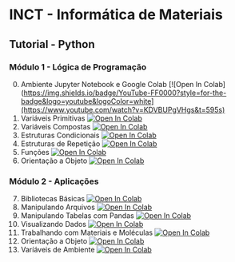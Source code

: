 # INCT - Informática de Materiais

## Tutorial - Python

### Módulo 1 - Lógica de Programação
0) Ambiente Jupyter Notebook e Google Colab [![Open In Colab](https://img.shields.io/badge/YouTube-FF0000?style=for-the-badge&logo=youtube&logoColor=white](https://www.youtube.com/watch?v=KDVBUPgVHgs&t=595s)
1) Variáveis Primitivas [![Open In Colab](https://colab.research.google.com/assets/colab-badge.svg)](https://colab.research.google.com/github/simcomat/webminicurso_ai4physics/blob/main/notebooks/python_modulo1/01-VariaveisPrimitivas.ipynb)
2) Variáveis Compostas [![Open In Colab](https://colab.research.google.com/assets/colab-badge.svg)](https://colab.research.google.com/github/simcomat/webminicurso_ai4physics/blob/main/notebooks/python_modulo1/02-VariaveisCompostas.ipynb)
3) Estruturas Condicionais [![Open In Colab](https://colab.research.google.com/assets/colab-badge.svg)](https://colab.research.google.com/github/simcomat/webminicurso_ai4physics/blob/main/notebooks/python_modulo1/03-EstruturasCondicionais.ipynb)
4) Estruturas de Repetição [![Open In Colab](https://colab.research.google.com/assets/colab-badge.svg)](https://colab.research.google.com/github/simcomat/webminicurso_ai4physics/blob/main/notebooks/python_modulo1/04-EstruturasdeRepetica.ipynb)
5) Funções [![Open In Colab](https://colab.research.google.com/assets/colab-badge.svg)](https://colab.research.google.com/github/simcomat/webminicurso_ai4physics/blob/main/notebooks/python_modulo1/05-Funcoes.ipynb)
6) Orientação a Objeto [![Open In Colab](https://colab.research.google.com/assets/colab-badge.svg)](https://colab.research.google.com/github/simcomat/webminicurso_ai4physics/blob/main/notebooks/python_modulo1/06-POO.ipynb)

### Módulo 2 - Aplicações
7) Bibliotecas Básicas [![Open In Colab](https://colab.research.google.com/assets/colab-badge.svg)](https://colab.research.google.com/github/simcomat/webminicurso_ai4physics/blob/main/notebooks/1-Classificacao.ipynb)
8) Manipulando Arquivos [![Open In Colab](https://colab.research.google.com/assets/colab-badge.svg)](https://colab.research.google.com/github/simcomat/webminicurso_ai4physics/blob/main/notebooks/2-Regressao.ipynb)
9) Manipulando Tabelas com Pandas [![Open In Colab](https://colab.research.google.com/assets/colab-badge.svg)](https://colab.research.google.com/github/simcomat/webminicurso_ai4physics/blob/main/notebooks/3-NaoSupervisionado_e_NLP.ipynb)
10) Visualizando Dados [![Open In Colab](https://colab.research.google.com/assets/colab-badge.svg)](https://colab.research.google.com/github/simcomat/webminicurso_ai4physics/blob/main/notebooks/4-AprendizadoProfundo.ipynb)
11) Trabalhando com Materiais e Moléculas [![Open In Colab](https://colab.research.google.com/assets/colab-badge.svg)](https://colab.research.google.com/github/simcomat/webminicurso_ai4physics/blob/main/notebooks/4-AprendizadoProfundo.ipynb)
12) Orientação a Objeto [![Open In Colab](https://colab.research.google.com/assets/colab-badge.svg)](https://colab.research.google.com/github/simcomat/webminicurso_ai4physics/blob/main/notebooks/4-AprendizadoProfundo.ipynb)
13) Varíáveis de Ambiente [![Open In Colab](https://img.shields.io/badge/YouTube-FF0000?style=for-the-badge&logo=youtube&logoColor=white)](https://www.youtube.com/watch?v=KDVBUPgVHgs&t=595s)
